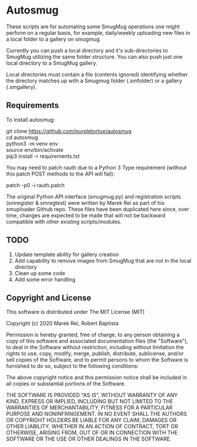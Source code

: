 Autosmug
========


These scripts are for automating some SmugMug operations one might perform on a regular basis, for example, daily/weekly uploading new files in a local folder to a gallery on smugmug.

Currently you can push a local directory and it's sub-directories to SmugMug utilizing the same folder structure. You can also push just one local directory to a SmugMug gallery.

Local directories must contain a file (contents ignored) identifying whether the directory matches up with a Smugmug folder (.smfolder) or a gallery (.smgallery).


Requirements
------------

To install autosmug:

  git clone https://github.com/purpletortue/autosmug  
	cd autosmug  
	python3 -m venv env  
	source env/bin/activate  
  pip3 install -r requirements.txt

You may need to patch rauth due to a Python 3 Type requirement (without this patch POST methods to the API will fail):

  patch -p0 -i rauth.patch


The original Python API interface (smugmug.py) and registration scripts (smregister & smregtest) were written by Marek Rei as part of his smuploader Github repo. These files have been duplicated here since, over time, changes are expected to be made that will not be backward compatible with other existing scripts/modules.


TODO
----

1. Update template ability for gallery creation
2. Add capability to remove images from SmugMug that are not in the local directory
3. Clean up some code
4. Add some error handling


Copyright and License
---------------------

This software is distributed under The MIT License (MIT)

Copyright (c) 2020 Marek Rei, Robert Baptista

Permission is hereby granted, free of charge, to any person obtaining a copy
of this software and associated documentation files (the "Software"), to deal
in the Software without restriction, including without limitation the rights
to use, copy, modify, merge, publish, distribute, sublicense, and/or sell
copies of the Software, and to permit persons to whom the Software is
furnished to do so, subject to the following conditions:

The above copyright notice and this permission notice shall be included in all
copies or substantial portions of the Software.

THE SOFTWARE IS PROVIDED "AS IS", WITHOUT WARRANTY OF ANY KIND, EXPRESS OR
IMPLIED, INCLUDING BUT NOT LIMITED TO THE WARRANTIES OF MERCHANTABILITY,
FITNESS FOR A PARTICULAR PURPOSE AND NONINFRINGEMENT. IN NO EVENT SHALL THE
AUTHORS OR COPYRIGHT HOLDERS BE LIABLE FOR ANY CLAIM, DAMAGES OR OTHER
LIABILITY, WHETHER IN AN ACTION OF CONTRACT, TORT OR OTHERWISE, ARISING FROM,
OUT OF OR IN CONNECTION WITH THE SOFTWARE OR THE USE OR OTHER DEALINGS IN THE
SOFTWARE.
